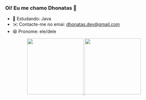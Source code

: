 ### Oi! Eu me chamo Dhonatas 👋


- 🌱 Estudando: Java
- ✉️ Contacte-me no emai: dhonatas.dev@gmail.com
- 😆 Pronome: ele/dele


<div align="center">
  <a href="https://github.com/dhonatasdev">
  <img height="180em" src="https://github-readme-stats.vercel.app/api?username=dhonatasdev&show_icons=true&theme=radical&include_all_commits=true&count_private=true"/>
  <img height="180em" src="https://github-readme-stats.vercel.app/api/top-langs/?username=dhonatasdev&layout=compact&langs_count=7&theme=radical"/>
</div>
